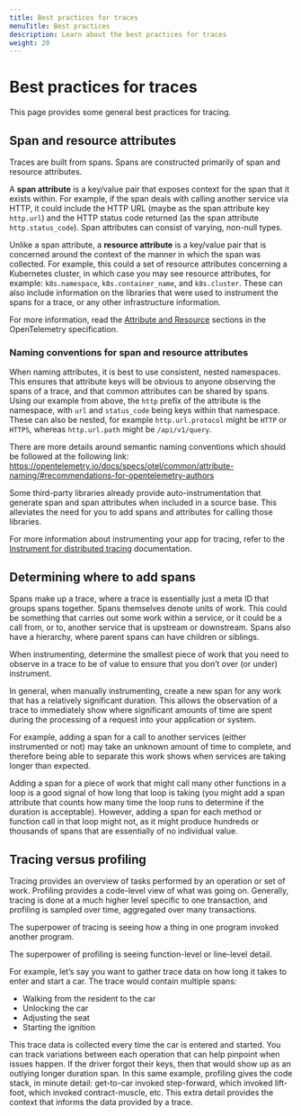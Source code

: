 ```yaml
---
title: Best practices for traces
menuTitle: Best practices
description: Learn about the best practices for traces
weight: 20
---
```


# Best practices for traces

This page provides some general best practices for tracing.

## Span and resource attributes

Traces are built from spans. Spans are constructed primarily of span and resource attributes.

A **span attribute** is a key/value pair that exposes context for the span that it exists within. For example, if the span deals with calling another service via HTTP, it could include the HTTP URL (maybe as the span attribute key `http.url`) and the HTTP status code returned (as the span attribute `http.status_code`). Span attributes can consist of varying, non-null types.

Unlike a span attribute, a **resource attribute** is a key/value pair that is concerned around the context of the manner in which the span was collected.
For example, this could a set of resource attributes concerning a Kubernetes cluster, in which case you may see resource attributes, for example: `k8s.namespace`, `k8s.container_name`, and `k8s.cluster`.
These can also include information on the libraries that were used to instrument the spans for a trace, or any other infrastructure information.

For more information, read the [Attribute and Resource](https://github.com/open-telemetry/opentelemetry-specification/blob/main/specification/overview.md) sections in the OpenTelemetry specification.


### Naming conventions for span and resource attributes

When naming attributes, it is best to use consistent, nested namespaces.
This ensures that attribute keys will be obvious to anyone observing the spans of a trace, and that common attributes can be shared by spans.
Using our example from above, the `http` prefix of the attribute is the namespace, with `url` and `status_code` being keys within that namespace.
These can also be nested, for example `http.url.protocol` might be `HTTP` or `HTTPS`, whereas `http.url.path` might be `/api/v1/query`.

There are more details around semantic naming conventions which should be followed at the following link: https://opentelemetry.io/docs/specs/otel/common/attribute-naming/#recommendations-for-opentelemetry-authors

Some third-party libraries already provide auto-instrumentation that generate span and span attributes when included in a source base.
This alleviates the need for you to add spans and attributes for calling those libraries.

For more information about instrumenting your app for tracing, refer to the [Instrument for distributed tracing](/docs/tempo/latest/getting-started/instrumentation/) documentation.


## Determining where to add spans

Spans make up a trace, where a trace is essentially just a meta ID that groups spans together.
Spans themselves denote units of work. This could be something that carries out some work within a service, or it could be a call from, or to, another service that is upstream or downstream.
Spans also have a hierarchy, where parent spans can have children or siblings.

When instrumenting, determine the smallest piece of work that you need to observe in a trace to be of value to ensure that you don’t over (or under) instrument.

In general, when manually instrumenting, create a new span for any work that has a relatively significant duration. This allows the observation of a trace to immediately show where significant amounts of time are spent during the processing of a request into your application or system.

For example, adding a span for a call to another services (either instrumented or not) may take an unknown amount of time to complete, and therefore being able to separate this work shows when services are taking longer than expected.

Adding a span for a piece of work that might call many other functions in a loop is a good signal of how long that loop is taking (you might add a span attribute that counts how many time the loop runs to determine if the duration is acceptable).
However, adding a span for each method or function call in that loop might not, as it might produce hundreds or thousands of spans that are essentially of no individual value.

## Tracing versus profiling

Tracing provides an overview of tasks performed by an operation or set of work.
Profiling provides a code-level view of what was going on.
Generally, tracing is done at a much higher level specific to one transaction, and profiling is sampled over time, aggregated over many transactions.

The superpower of tracing is seeing how a thing in one program invoked another program.

The superpower of profiling is seeing function-level or line-level detail.

For example, let’s say you want to gather trace data on how long it takes to enter and start a car. The trace would contain multiple spans:

- Walking from the resident to the car
- Unlocking the car
- Adjusting the seat
- Starting the ignition

This trace data is collected every time the car is entered and started.
You can track variations between each operation that can help pinpoint when issues happen.
If the driver forgot their keys, then that would show up as an outlying longer duration span.
In this same example, profiling gives the code stack, in minute detail: get-to-car invoked step-forward, which invoked lift-foot, which invoked contract-muscle, etc.
This extra detail provides the context that informs the data provided by a trace.
